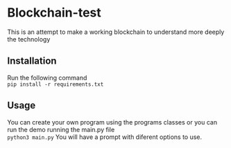 # Blockchain-test
This is an attempt to make a working blockchain to understand more deeply the technology
 
## Installation
Run the following command \
`pip install -r requirements.txt`

## Usage
You can create your own program using the programs classes or you can run the demo running the main.py file \
`python3 main.py` 
You will have a prompt with diferent options to use.